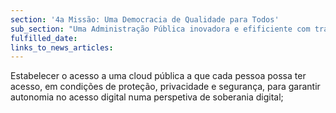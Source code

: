 ```yaml
---
section: '4a Missão: Uma Democracia de Qualidade para Todos'
sub_section: "Uma Administração Pública inovadora e efificiente com trabalhadores motivados"
fulfilled_date:
links_to_news_articles:
---
```


Estabelecer o acesso a uma cloud pública a que cada pessoa possa ter acesso, em condições de proteção, privacidade e segurança, para garantir autonomia no acesso digital numa perspetiva de soberania digital;